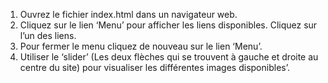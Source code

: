 1)	Ouvrez le fichier index.html dans un navigateur web.
2)	Cliquez sur le lien ‘Menu’ pour afficher les liens disponibles. Cliquez sur l’un des liens.
3)	Pour fermer le menu cliquez de nouveau sur le lien ‘Menu’.
4)	Utiliser le ‘slider’ (Les deux flèches qui se trouvent à gauche et droite au centre du site) pour visualiser les différentes images disponibles’.
